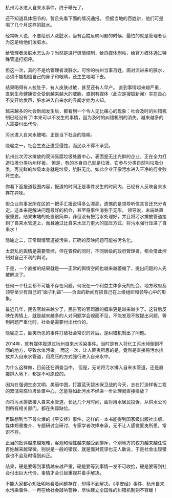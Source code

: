 杭州污水进入自来水事件，终于曝光了。

还不知道具体细节的，暂且先看下面的情况通报。 但据当地的百姓讲，他们可是喝了几个月这样的脏水。

经常听人说，不要给别人泼脏水，当有百姓反映问题的时候，最怕的就是管理者认为这是给他们泼脏水。

给管理者泼脏水怎么办？当然是进行舆情控制，给自媒体删帖，给官方媒体通过特殊管道打招呼。

但这一次，真的不是给管理者泼脏水。可怜的杭州当事百姓，面对流进来的脏水，必须不能相信自己的鼻子和眼睛，还生生地喝下去。

结果喝得有人拉肚子，有人皮肤过敏，甚至还有人早产。 直到事情越来越严重，直到生命健康安全受到越来越大的威胁，直到有媒体（此次是搜狐新闻）实在良心不安开始发声，脏水进入自来水的丑闻才始为人知。

越来越多的社会新闻发生后，都看到一个令人无比痛心的现象：社会及时的纠错机制已经没有了!本来可以不发生的事情，因为及时的纠错机制的消失，越来越多的人需要付出代价。

污水进入自来水被喝，正是当下社会的隐喻。

隐喻之一，社会生态正遭受侵蚀，而民众不得不承受。

杭州此次污水排放的双浦易腐垃圾处置中心，表面是无比光鲜的企业，正在全力打造垃圾分类杭州样板。 但是，有的本身自己就是垃圾，它参与分类自然叫垃圾分类，再光鲜的垃圾本身就是垃圾，肮脏无比。如此企业正像污水进入干净的行业败坏生态。

你看下面报道截图内容，报道的时间正是事件发生的时间内，已经有人反映自来水存在异味。

但企业向事发所在区的一把手汇报说得多么漂亮，遗憾的是领导听信其言还充分肯定。这本来是解决问题最好的机会，甚至将事件消弥于无形。 领导说，末端处置很重要。结果末端的处置很简单，非但没有把污水处理好，并且将污水排放管道接到了自来水管道上，而且通过比自来水压力更大的加压方式，将污水强行压进了自来水！

隐喻之二，正常舆情管道被污染，正确的反映问题可能被污名化。

太混乱的舆情是需要管控，但在管控的同时，不同层级的政府管理者，都会借此控制对自己不利的舆论。

于是，一个直接的结果就是——正常的舆情空间也越来越萎缩了，提出问题的人先被解决了。

任何一个社会都不可能不存在问题，何况在一个利益主体多元的社会，地方政府及领导至少有自己的“面子利益”——负面的新闻有损自己在上级组织和领导心中的形象。

最近几年，民告官越来越少了，民告官的官司赢的概率更是越来越少了。这背后反映在舆情上，就是越来越多的人对问题学会视而不见，不能发现不敢提出问题，等到问题严重化时，社会是需要付出代价的。 

隐喻之三，匪夷所思的事件打破社会常识的背后，是纠错机制出了问题。

2014年，就有媒体报道过杭州自来水污染事件。当时是有人将化工污水倾倒到不同的地方，导致水体污染。 而这一次，让人匪夷所思的是，竟然是直接将污水排放并入自来水管道，用高压的方式强行进入自来水中。

为什么这样做，目前还在调查当中。 但是，无论将污水排入自来水管道，还是直接排入地下，都是不可原谅的。

因为在强调生态文明、美丽中国，打赢蓝天碧水保卫战的今天，志在打造样板工程的双浦易腐垃圾处置中心，怎能将如此污水不经进一步处理就直接排放？

而将污水排放接入自来水管道，长达几个月时间，面对用水居民投诉，从供水公司到所有相关部门，都在失踪缺位。

再联想到当下最火爆的《平安经》事件，这样的一本书能得到国家级出版社出版、媒体郑重推介、专题研讨会研讨、专家学者吹捧奉承，无不让人感觉匪夷所思，常识不存。

正当的批评越来越艰难，客观和理性越来越受到排斥，个别地方的权力越来越任性百姓越来越卑微，别说是一般的错误，就是面对荒谬也无人敢说，于是社会出现错误也不会及时得到纠正。

结果，硬是要等到事情越来越严重，硬是要等到事情一发不可收拾，硬是要等到社会付出巨大代价，事情才会引起重视并着手解决。

不能大家都心知肚明地看着问题存在，却得不到解决。《平安经》事件、杭州自来水污染事件，一再在给社会敲响警钟，尽快建立全国性的纠错机制刻不容缓！


